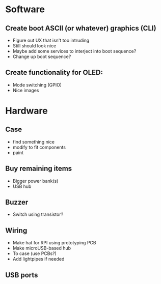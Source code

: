 # Software


## Create boot ASCII (or whatever) graphics (CLI)
- Figure out UX that isn't too intruding
- Still should look nice
- Maybe add some services to interject into boot sequence?
- Change up boot sequence?

## Create functionality for OLED:
- Mode switching (GPIO)
- Nice images

# Hardware

## Case
- find something nice
- modify to fit components
- paint

## Buy remaining items
- Bigger power bank(s)
- USB hub

## Buzzer
- Switch using transistor?

## Wiring
- Make hat for RPI using prototyping PCB
- Make microUSB-based hub
- To case (use PCBs?)
- Add lightpipes if needed

## USB ports
